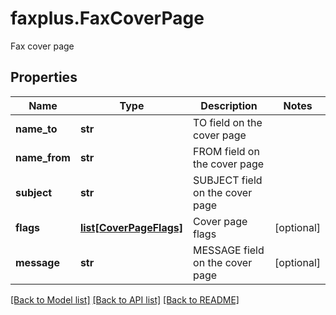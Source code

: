 # faxplus.FaxCoverPage
Fax cover page

## Properties

Name | Type | Description | Notes
------------ | ------------- | ------------- | -------------
**name_to** | **str** | TO field on the cover page | 
**name_from** | **str** | FROM field on the cover page | 
**subject** | **str** | SUBJECT field on the cover page | 
**flags** | [**list[CoverPageFlags]**](CoverPageFlags.md) | Cover page flags | [optional] 
**message** | **str** | MESSAGE field on the cover page | [optional] 

[[Back to Model list]](../README.md#documentation-for-models) [[Back to API list]](../README.md#documentation-for-api-endpoints) [[Back to README]](../README.md)


